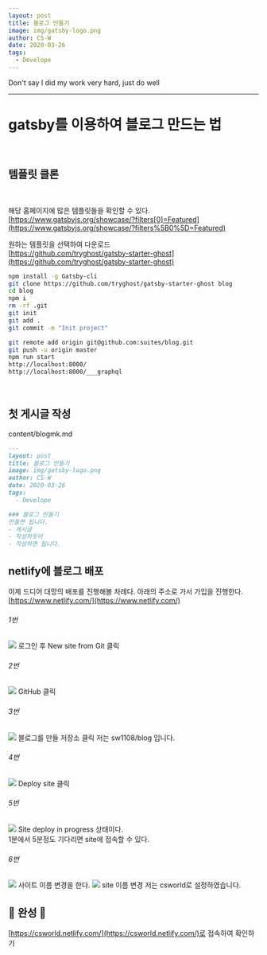 ```yaml
---
layout: post
title: 블로그 만들기
image: img/gatsby-logo.png
author: CS-W
date: 2020-03-26
tags: 
  - Develope
---
```


Don't say I did my work very hard, just do well

---

# gatsby를 이용하여 블로그 만드는 법
<br/>

## 템플릿 클론
<br/>

해당 홈페이지에 많은 템플릿들을 확인할 수 있다.  
[https://www.gatsbyjs.org/showcase/?filters[0]=Featured](https://www.gatsbyjs.org/showcase/?filters%5B0%5D=Featured)

원하는 템플릿을 선택하여 다운로드<br/>
[https://github.com/tryghost/gatsby-starter-ghost](https://github.com/tryghost/gatsby-starter-ghost)

```bash
npm install -g Gatsby-cli
git clone https://github.com/tryghost/gatsby-starter-ghost blog
cd blog
npm i
rm -rf .git
git init
git add .
git commit -m "Init project"
``` 
```bash
git remote add origin git@github.com:suites/blog.git
git push -u origin master
npm run start
http://localhost:8000/
http://localhost:8000/___graphql
```
<br/>

## 첫 게시글 작성
content/blogmk.md
```md
---
layout: post
title: 블로그 만들기
image: img/gatsby-logo.png
author: CS-W
date: 2020-03-26
tags: 
  - Develope

### 블로그 만들기
만들면 됩니다.
- 게시글
- 작성하듯이
- 작성하면 됩니다.
```
## netlify에 블로그 배포
이제 드디어 대망의 배포를 진행해볼 차례다. 아래의 주소로 가서 가입을 진행한다.
[https://www.netlify.com/](https://www.netlify.com/)

###### 1번
![](img/blogmk1.PNG)
로그인 후 New site from Git 클릭
###### 2번
![](img/blogmk2.PNG)
GitHub 클릭
###### 3번
![](img/blogmk3.PNG)
블로그를 만들 저장소 클릭
저는 sw1108/blog 입니다.
###### 4번 
![](img/blogmk4.PNG)
Deploy site 클릭
###### 5번
![](img/blogmk5.PNG)
Site deploy in progress 상태이다. <br/>
1분에서 5분정도 기다리면 site에 접속할 수 있다.
###### 6번
![](img/blogmk6.PNG)
사이트 이름 변경을 한다.
![](img/blogmk7.PNG)
site 이름 변경 저는 csworld로 설정하였습니다.
## 🐣 완성 🐣
[https://csworld.netlify.com/](https://csworld.netlify.com/)로 접속하여 확인하기
